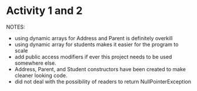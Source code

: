 # Activity 1 and 2

NOTES: 
* using dynamic arrays for Address and Parent is definitely overkill
* using dynamic array for students makes it easier for the program to scale
* add public access modifiers if ever this project needs to be used somewhere else.
* Address, Parent, and Student constructors have been created to make cleaner looking code.
* did not deal with the possibility of readers to return NullPointerException
